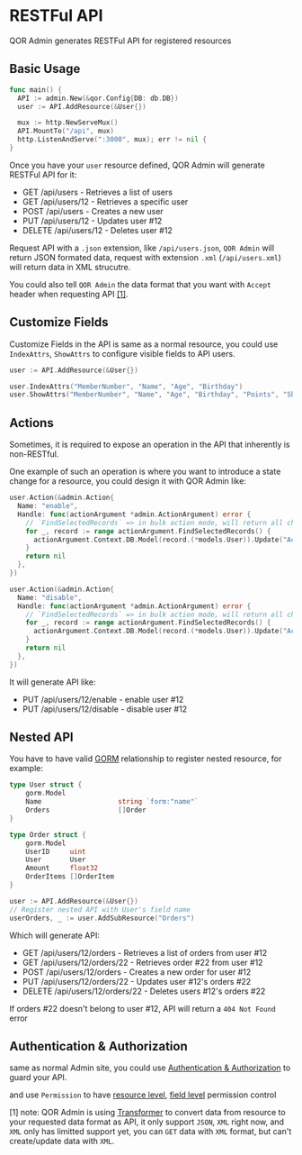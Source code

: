 # RESTFul API

QOR Admin generates RESTFul API for registered resources

## Basic Usage

```go
func main() {
  API := admin.New(&qor.Config{DB: db.DB})
  user := API.AddResource(&User{})

  mux := http.NewServeMux()
  API.MountTo("/api", mux)
  http.ListenAndServe(":3000", mux); err != nil {
}
```

Once you have your `user` resource defined, QOR Admin will generate RESTFul API for it:

- GET /api/users - Retrieves a list of users
- GET /api/users/12 - Retrieves a specific user
- POST /api/users - Creates a new user
- PUT /api/users/12 - Updates user #12
- DELETE /api/users/12 - Deletes user #12

Request API with a `.json` extension, like `/api/users.json`, `QOR Admin` will return JSON formated data, request with extension `.xml` (`/api/users.xml`) will return data in XML strucutre.

You could also tell `QOR Admin` the data format that you want with `Accept` header when requesting API [[1]](#transformer).

## Customize Fields

Customize Fields in the API is same as a normal resource, you could use `IndexAttrs`, `ShowAttrs` to configure visible fields to API users.

```go
user := API.AddResource(&User{})

user.IndexAttrs("MemberNumber", "Name", "Age", "Birthday")
user.ShowAttrs("MemberNumber", "Name", "Age", "Birthday", "Points", "ShippingAddress")
```

## Actions

Sometimes, it is required to expose an operation in the API that inherently is non-RESTful.

One example of such an operation is where you want to introduce a state change for a resource, you could design it with QOR Admin like:

```go
user.Action(&admin.Action{
  Name: "enable",
  Handle: func(actionArgument *admin.ActionArgument) error {
    // `FindSelectedRecords` => in bulk action mode, will return all checked records, in other mode, will return current record
    for _, record := range actionArgument.FindSelectedRecords() {
      actionArgument.Context.DB.Model(record.(*models.User)).Update("Active", true)
    }
    return nil
  },
})

user.Action(&admin.Action{
  Name: "disable",
  Handle: func(actionArgument *admin.ActionArgument) error {
    // `FindSelectedRecords` => in bulk action mode, will return all checked records, in other mode, will return current record
    for _, record := range actionArgument.FindSelectedRecords() {
      actionArgument.Context.DB.Model(record.(*models.User)).Update("Active", false)
    }
    return nil
  },
})
```

It will generate API like:

- PUT /api/users/12/enable - enable user #12
- PUT /api/users/12/disable - disable user #12

## Nested API

You have to have valid [GORM](http://github.com/conku/gorm) relationship to register nested resource, for example:

```go
type User struct {
    gorm.Model
    Name                   string `form:"name"`
    Orders                 []Order
}

type Order struct {
    gorm.Model
    UserID     uint
    User       User
    Amount     float32
    OrderItems []OrderItem
}

user := API.AddResource(&User{})
// Register nested API with User's field name
userOrders, _ := user.AddSubResource("Orders")
```

Which will generate API:

- GET /api/users/12/orders - Retrieves a list of orders from user #12
- GET /api/users/12/orders/22 - Retrieves order #22 from user #12
- POST /api/users/12/orders - Creates a new order for user #12
- PUT /api/users/12/orders/22 - Updates user #12's orders #22
- DELETE /api/users/12/orders/22 - Deletes users #12's orders #22

If orders #22 doesn't belong to user #12, API will return a `404 Not Found` error

## Authentication & Authorization

same as normal Admin site, you could use [Authentication & Authorization](/admin/authentication) to guard your API.

and use `Permission` to have [resource level](/admin/resources.md#resource-configuration), [field level](/admin/fields.md#customize-meta) permission control

<a id="transformer"></a>
[1] note: QOR Admin is using [Transformer](https://github.com/conku/admin/blob/master/transformer.go) to convert data from resource to your requested data format as API, it only support `JSON`, `XML` right now, and `XML` only has limitted support yet, you can `GET` data with `XML` format, but can't create/update data with `XML`.
